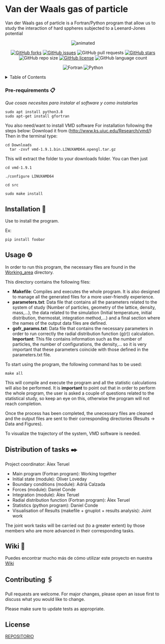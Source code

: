 #  Van der Waals gas of particle

 Van der Waals gas of particle is a Fortran/Python program that allow us to study the interaction of hard sppheres subjected to a Leenard-Jones potential


<p align="center">
  <img src="https://user-images.githubusercontent.com/66941005/155822626-9a3d667d-cf97-44cb-b0a4-29d1b485c6d4.gif" alt="animated" />
</p>

<div align="center">
 
[![GitHub forks](https://img.shields.io/github/forks/Eines-Informatiques-Avancades/Project-II)](https://github.com/Eines-Informatiques-Avancades/Project-II/network)
[![GitHub issues](https://img.shields.io/github/issues/Eines-Informatiques-Avancades/Project-II)](https://github.com/Eines-Informatiques-Avancades/Project-II/issues)
![GitHub pull requests](https://img.shields.io/github/issues-pr/Eines-Informatiques-Avancades/Project-II)
[![GitHub stars](https://img.shields.io/github/stars/Eines-Informatiques-Avancades/Project-II)](https://github.com/Eines-Informatiques-Avancades/Project-II/stargazers)
![GitHub repo size](https://img.shields.io/github/repo-size/Eines-Informatiques-Avancades/Project-II)
[![GitHub license](https://img.shields.io/github/license/Eines-Informatiques-Avancades/Project-II)](https://github.com/Eines-Informatiques-Avancades/Project-II)
![GitHub language count](https://img.shields.io/github/languages/count/Eines-Informatiques-Avancades/Project-II)

![Fortran](https://img.shields.io/badge/Fortran-%23734F96.svg?style=for-the-badge&logo=fortran&logoColor=white)
![Python](https://img.shields.io/badge/python-3670A0?style=for-the-badge&logo=python&logoColor=ffdd54)
</div>


<!-- TABLE OF CONTENTS -->
<details>
  <summary>Table of Contents</summary>
  <ol>
    <li><a href="#Pre-requirements">Pre-requirements</a></li>
    <li><a href="#Installation">Installation</a></li>
    <li><a href="#Distribution-of-tasks">Distribution of tasks</a></li>
    <li><a href="#usage">Usage</a></li>
    <li><a href="#roadmap">Roadmap</a></li>
    <li><a href="#contributing">Contributing</a></li>
    <li><a href="#license">License</a></li>
    <li><a href="#contact">Contact</a></li>
    <li><a href="#acknowledgments">Acknowledgments</a></li>
  </ol>
</details>



<!-- Pre-requirements -->
### Pre-requirements 📋

_Que cosas necesitas para instalar el software y como instalarlas_

```
sudo apt install python3.8
sudo apt-get install gfortran
```
You also need/want to install VMD software
For installation following the steps below: Download it from (http://www.ks.uiuc.edu/Research/vmd/) Then in the terminal type:
```
cd Downloads
  tar -zxvf vmd-1.9.1.bin.LINUXAMD64.opengl.tar.gz
```
This will extract the folder to your downloads folder. You can then just
```
cd vmd-1.9.1

./configure LINUXAMD64

cd src

sudo make install
```

<!-- Installation -->
## Installation 🔧

Use  to install the program.

Ex:
```bash
pip install foobar
```
<!-- Usage -->
## Usage ⚙️
In order to run this program, the necessary files are found in the [Working_area](https://github.com/Eines-Informatiques-Avancades/Project-II/tree/master/Working_Area) directory.

This directory contains the following files:

- **Makefile**: Compiles and executes the whole program. It is also designed to manage all the generated files for a more user-friendly experience.
- **parameters.txt**: Data file that contains all the parameters related to the system of study (Number of particles, geometry of the lattice, density, mass,...), the data related to the simulation (Initial temperature, initial distribution, thermostat, integration method,...) and a final section where the names of the output data files are defined.
- **gofr_params.txt**: Data file that contains the necessary parameters in order to run correctly the radial distribution function (g(r)) calculation. **Important**: This file contains information such as the number of particles, the number of configurations, the density,... so it is very important that these parameters coincide with those defined in the parameters.txt file.

To start using the program, the following command has to be used:
```
make all
```
This will compile and execute the program and all the statistic calculations will also be performed. It is **important** to point out that in order to perform the whole program, the user is asked a couple of questions related to the statistical study, so keep an eye on this, otherwise the program will not reach completion.

Once the process has been completed, the unecessary files are cleaned and the output files are sent to their corresponding directories (Results -> Data and Figures).

To visualize the trajectory of the system, VMD software is needed.

<!-- DISTRIBUTION OF TASKS -->
## Distribution of tasks ✒️ 
Project coordinator: Àlex Teruel

- Main program (Fortran program): Working together
- Initial state (module): Oliver Loveday
- Boundary conditions (module): Adrià Calzada
- Forces (module): Daniel Conde
- Integration (module): Àlex Teruel
- Radial distribution function (Fortran program): Àlex Teruel
- Statistics (python program): Daniel Conde
- Visualisation of Results (makefile + gnuplot + results analysis): Joint work

The joint work tasks will be carried out (to a greater extent) by those members who are more advanced in their corresponding tasks.

## Wiki 📖

Puedes encontrar mucho más de cómo utilizar este proyecto en nuestra [Wiki](https://github.com/Eines-Informatiques-Avancades/Project-II/wiki)

<!-- CONTRIBUTING -->
## Contributing 🖇️
Pull requests are welcome. For major changes, please open an issue first to discuss what you would like to change.

Please make sure to update tests as appropriate.




<!-- LICENSE -->
## License
[REPOSITORIO](https:...)


